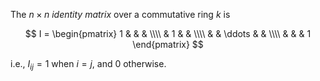 The $n\times n$ *identity matrix* over a commutative ring $k$ is 

$$
I = \begin{pmatrix}
1 & & & \\\\
& 1 & & \\\\
& & \ddots & & \\\\
& & & 1
\end{pmatrix}
$$

i.e., $I_{ij} = 1$ when $i=j$, and $0$ otherwise.
